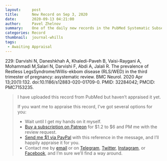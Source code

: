 ```yaml
---
layout:     post
title:      New Record on Sep 3, 2020
date:       2020-09-13 04:21:00
author:     Pavel Zhelnov
summary:    One of the daily new records in the PubMed Systematic Subset indexed by Sep 3, 2020.
categories: Record
thumbnail:  journal-whills
tags:
 - Awaiting Appraisal
---
```


229: Darvishi N, Daneshkhah A, Khaledi-Paveh B, Vaisi-Raygani A, Mohammadi M,Salari N, Darvishi F, Abdi A, Jalali R. The prevalence of Restless LegsSyndrome/Willis-ekbom disease (RLS/WED) in the third trimester of pregnancy: asystematic review. BMC Neurol. 2020 Apr 13;20(1):132. doi:10.1186/s12883-020-01709-0. PMID: 32284042; PMCID: PMC7153235.


> I have uploaded this record from PubMed but haven’t appraised it yet.
>
> If you want me to appraise this record, I’ve got several options for you:
> * Wait until I get my hands on it myself.
> * [Buy a subscription on Patreon](https://patreon.com/zheln) for $1.2 to $6 and PM me with the review request.
> * [Send me $1 via PayPal](https://paypal.me/pjelnov) with this reference in the message, and I’ll happily appraise it for you.
> * Contact me by [email](mailto:pavel@zheln.com) or on [Telegram](https://t.me/drzhelnov), [Twitter](https://twitter.com/drzhelnov), [Instagram](https://instagram.com/igzheln), or [Facebook](https://facebook.com/drzhelnov), and I’m sure we’ll find a way around.
